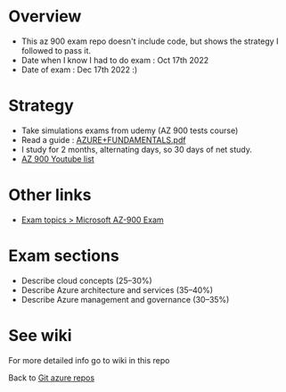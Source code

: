 # Overview

- This az 900 exam repo doesn't include code, but shows the strategy I followed to pass it.
- Date when I know I had to do exam : Oct 17th 2022
- Date of exam : Dec 17th 2022 :)

# Strategy

- Take simulations exams from udemy (AZ 900 tests course)
- Read a guide : [AZURE+FUNDAMENTALS.pdf](https://github.com/ulysesrico33/az-900-exam/files/10339054/AZURE%2BFUNDAMENTALS.pdf)
- I study for 2 months, alternating days, so 30 days of net study.
- [AZ 900 Youtube list](https://youtube.com/playlist?list=PLcE6iQkoRxhaLJHY1ZqQGtCdh8moyvzm1)

# Other links

- [Exam topics > Microsoft AZ-900 Exam](https://www.examtopics.com/exams/microsoft/az-900/)  

# Exam sections

- Describe cloud concepts (25–30%)
- Describe Azure architecture and services (35–40%)
- Describe Azure management and governance (30–35%)
   
   
# See wiki

For more detailed info go to wiki in this repo

Back to [Git azure repos](https://github.com/ulysesrico33/myAzureCertifications.git)
